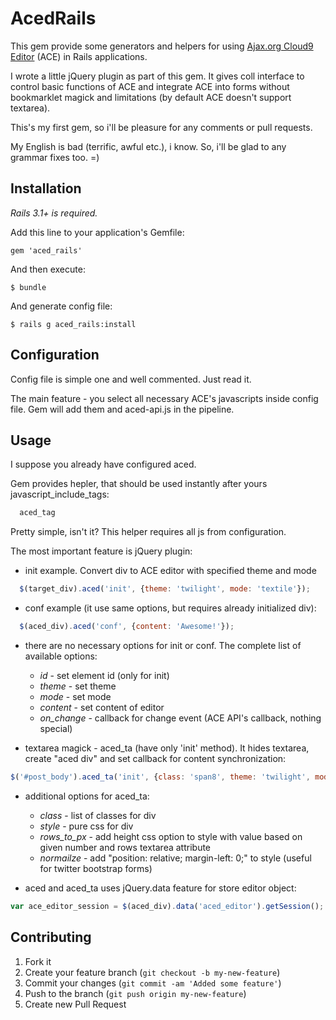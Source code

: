 AcedRails
=========

This gem provide some generators and helpers for using [Ajax.org Cloud9 Editor](http://ajaxorg.github.com/ace/) (ACE) in Rails applications.

I wrote a little jQuery plugin as part of this gem. It gives coll interface to control basic functions of ACE and integrate ACE into forms without bookmarklet magick and limitations (by default ACE doesn't support textarea).

This's my first gem, so i'll be pleasure for any comments or pull requests.

My English is bad (terrific, awful etc.), i know. So, i'll be glad to any grammar fixes too. =)

Installation
------------

*Rails 3.1+ is required.*

Add this line to your application's Gemfile:

    gem 'aced_rails'

And then execute:

    $ bundle

And generate config file:

    $ rails g aced_rails:install

Configuration
-------------

Config file is simple one and well commented. Just read it.

The main feature - you select all necessary ACE's javascripts inside config file. Gem will add them and aced-api.js in the pipeline.

Usage
-----

I suppose you already have configured aced.

Gem provides hepler, that should be used instantly after yours javascript_include_tags:

```ruby
  aced_tag
```

Pretty simple, isn't it? This helper requires all js from configuration.

The most important feature is jQuery plugin:

* init example. Convert div to ACE editor with specified theme and mode

```javascript
  $(target_div).aced('init', {theme: 'twilight', mode: 'textile'});
```

* conf example (it use same options, but requires already initialized div):

```javascript
  $(aced_div).aced('conf', {content: 'Awesome!'});
```

* there are no necessary options for init or conf. The complete list of available options:

  * *id* - set element id (only for init)
  * *theme* - set theme
  * *mode* - set mode
  * *content* - set content of editor
  * *on_change* - callback for change event (ACE API's callback, nothing special)

* textarea magick - aced_ta (have only 'init' method). It hides textarea, create "aced div" and set callback for content synchronization:

```javascript
$('#post_body').aced_ta('init', {class: 'span8', theme: 'twilight', mode: 'textile', rows_to_px: 15, normalize: 'yes'});
```

* additional options for aced_ta:
  
  * *class* - list of classes for div
  * *style* - pure css for div
  * *rows_to_px* - add height css option to style with value based on given number and rows textarea attribute
  * *normailze* - add "position: relative; margin-left: 0;" to style (useful for twitter bootstrap forms)

* aced and aced_ta uses jQuery.data feature for store editor object:

```javascript
var ace_editor_session = $(aced_div).data('aced_editor').getSession();
```

Contributing
------------

1. Fork it
2. Create your feature branch (`git checkout -b my-new-feature`)
3. Commit your changes (`git commit -am 'Added some feature'`)
4. Push to the branch (`git push origin my-new-feature`)
5. Create new Pull Request
